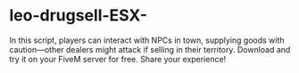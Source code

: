 # leo-drugsell-ESX-
In this script, players can interact with NPCs in town, supplying goods with caution—other dealers might attack if selling in their territory. Download and try it on your FiveM server for free. Share your experience!
